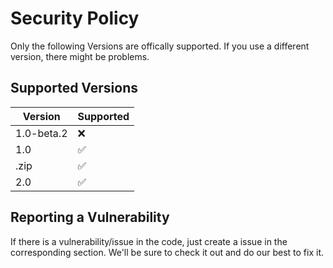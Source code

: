 # Security Policy

Only the following Versions are offically supported. If you use a different version, there might be problems.

## Supported Versions

| Version | Supported          |
| ------- | ------------------ |
| 1.0-beta.2   | :x: |
| 1.0          | :white_check_mark: |
| .zip      | :white_check_mark: |
| 2.0       | :white_check_mark: |

## Reporting a Vulnerability

If there is a vulnerability/issue in the code, just create a issue in the corresponding section. We'll be sure to check it out and do our best to fix it.
